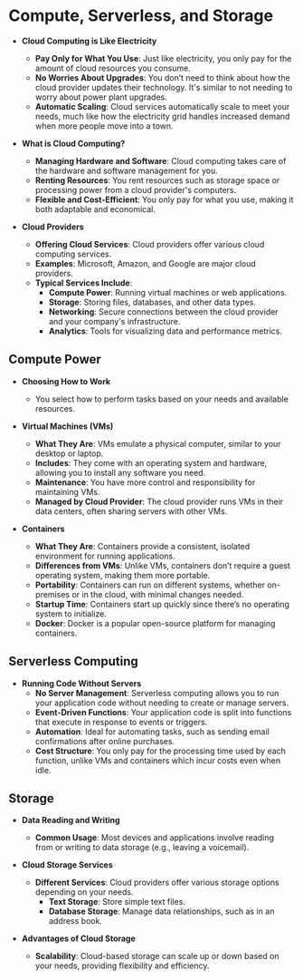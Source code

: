 # Compute, Serverless, and Storage

- **Cloud Computing is Like Electricity**
  - **Pay Only for What You Use**: Just like electricity, you only pay for the amount of cloud resources you consume.
  - **No Worries About Upgrades**: You don’t need to think about how the cloud provider updates their technology. It's similar to not needing to worry about power plant upgrades.
  - **Automatic Scaling**: Cloud services automatically scale to meet your needs, much like how the electricity grid handles increased demand when more people move into a town.

- **What is Cloud Computing?**
  - **Managing Hardware and Software**: Cloud computing takes care of the hardware and software management for you.
  - **Renting Resources**: You rent resources such as storage space or processing power from a cloud provider's computers.
  - **Flexible and Cost-Efficient**: You only pay for what you use, making it both adaptable and economical.

- **Cloud Providers**
  - **Offering Cloud Services**: Cloud providers offer various cloud computing services.
  - **Examples**: Microsoft, Amazon, and Google are major cloud providers.
  - **Typical Services Include**:
    - **Compute Power**: Running virtual machines or web applications.
    - **Storage**: Storing files, databases, and other data types.
    - **Networking**: Secure connections between the cloud provider and your company's infrastructure.
    - **Analytics**: Tools for visualizing data and performance metrics.

## Compute Power

- **Choosing How to Work**
  - You select how to perform tasks based on your needs and available resources.

- **Virtual Machines (VMs)**
  - **What They Are**: VMs emulate a physical computer, similar to your desktop or laptop.
  - **Includes**: They come with an operating system and hardware, allowing you to install any software you need.
  - **Maintenance**: You have more control and responsibility for maintaining VMs.
  - **Managed by Cloud Provider**: The cloud provider runs VMs in their data centers, often sharing servers with other VMs.

- **Containers**
  - **What They Are**: Containers provide a consistent, isolated environment for running applications.
  - **Differences from VMs**: Unlike VMs, containers don’t require a guest operating system, making them more portable.
  - **Portability**: Containers can run on different systems, whether on-premises or in the cloud, with minimal changes needed.
  - **Startup Time**: Containers start up quickly since there’s no operating system to initialize.
  - **Docker**: Docker is a popular open-source platform for managing containers.

## Serverless Computing

- **Running Code Without Servers**
  - **No Server Management**: Serverless computing allows you to run your application code without needing to create or manage servers.
  - **Event-Driven Functions**: Your application code is split into functions that execute in response to events or triggers.
  - **Automation**: Ideal for automating tasks, such as sending email confirmations after online purchases.
  - **Cost Structure**: You only pay for the processing time used by each function, unlike VMs and containers which incur costs even when idle.

## Storage

- **Data Reading and Writing**
  - **Common Usage**: Most devices and applications involve reading from or writing to data storage (e.g., leaving a voicemail).

- **Cloud Storage Services**
  - **Different Services**: Cloud providers offer various storage options depending on your needs.
    - **Text Storage**: Store simple text files.
    - **Database Storage**: Manage data relationships, such as in an address book.

- **Advantages of Cloud Storage**
  - **Scalability**: Cloud-based storage can scale up or down based on your needs, providing flexibility and efficiency.
